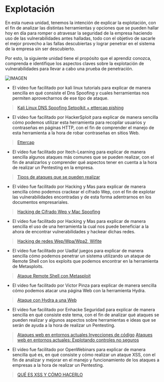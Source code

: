 # Explotación

En esta nueva unidad, tenemos la intención de explicar la explotación, con el fin de analizar las distintas herramientas y opciones que se pueden hallar hoy en día para romper o atravesar la seguridad de la empresa haciendo uso de las vulnerabilidades antes halladas, todo con el objetivo de sacarle el mejor provecho a las fallas descubiertas y lograr penetrar en el sistema de la empresa sin ser descubierto.

Por esto, la siguiente unidad tiene el propósito que el aprendiz conozca, comprenda e identifique los aspectos claves sobre la explotación de vulnerabilidades para llevar a cabo una prueba de penetración.

![IMAGEN](https://github.com/Crap89/CIBERSEGURIDAD/assets/122302639/15d54c5e-2419-414f-8f30-a8e1988b5e56)


* El vídeo fue facilitado por kali linux tutorials para explicar de manera sencilla en qué consiste el Dns Spoofing y cuales herramientas nos permiten aprovecharnos de ese tipo de ataque.
> [Kali Linux DNS Spoofing Setoolkit + ettercap pishing](https://www.youtube.com/watch?v=jAMXI3LCo9Y&t=75s)


* El vídeo fue facilitado por HackerSploit para explicar de manera sencilla cómo podemos utilizar esta herramienta para recopilar usuarios y contraseñas en páginas HTTP, con el fin de comprender el manejo de esta herramienta a la hora de robar contraseñas en sitios Web.
> [Ettercap](https://www.youtube.com/watch?v=3UD738uE7Tg&t=20s)

* El vídeo fue facilitado por Itech-Learning para explicar de manera sencilla algunos ataques más comunes que se pueden realizar, con el fin de analizarlos y comprender qué aspectos tener en cuenta a la hora de realizar un Pentesting en la empresa.
> [Tipos de ataques que se pueden realizar](https://www.youtube.com/watch?v=wC6lZfv8IRY&t=782s)

* El vídeo fue facilitado por Hacking y Mas para explicar de manera sencilla cómo podemos crackear el cifrado Wep, con el fin de explotar las vulnerabilidades encontradas y de esta forma adentrarnos en los documentos empresariales.
> [Hacking de Cifrado Wep y Mac Spoofing](https://www.youtube.com/watch?v=Ey94QP1G6sc&t=958s)

* El vídeo fue facilitado por Hacking y Mas para explicar de manera sencilla el uso de una herramienta la cual nos puede beneficiar a la ahora de encontrar vulnerabilidades y hackear dichas redes.
> [Hacking de redes Wep/Wpa/Wpa2, Wifite](https://www.youtube.com/watch?v=s7qU85isOB8&t=507s)

* El vídeo fue facilitado por Uadla! juegos para explicar de manera sencilla cómo podemos penetrar un sistema utilizando un ataque de Remote Shell con los exploits que podemos encontrar en la herramienta de Metasploits.
> [Ataque Remote Shell con Metasploit](https://www.youtube.com/watch?v=DSJ6Gwa-sKI&t=32s)

* El vídeo fue facilitado por Victor Pinza para explicar de manera sencilla cómo podemos atacar una página Web con la herramienta Hydra.
> [Ataque con Hydra a una Web](https://www.youtube.com/watch?v=XRHVpEMdVCY&t=48s)

* El vídeo fue facilitado por Enhacke Seguridad para explicar de manera sencilla en qué consiste este tema, con el fin de analizar qué ataques se pueden realizar y algunos aspectos sobre herramientas e ideas que se serán de ayuda a la hora de realizar un Pentesting.
> [Ataques web en entornos actuales Inyecciones de código](https://www.youtube.com/watch?v=9e6J1Zs8JJs&t=6s)
> [Ataques web en entornos actuales: Explotando controles no seguros](https://www.youtube.com/watch?v=vhygloXQ4ms&t=789s)

* El vídeo fue facilitado por OpenWebinars para explicar de manera sencilla qué es, en qué consiste y cómo realizar un ataque XSS, con el fin de analizar y mejorar en el manejo y funcionamiento de los ataques a empresas a la hora de realizar un Pentesting.
> [QUÉ ES XSS Y CÓMO HACERLO](https://www.youtube.com/watch?v=inCS6PQYu34&t=49s)




